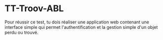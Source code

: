 # TT-Troov-ABL
Pour réussir ce test, tu dois réaliser une application web contenant une interface simple qui permet l'authentification et la gestion simple d'un objet perdu ou trouvé.
